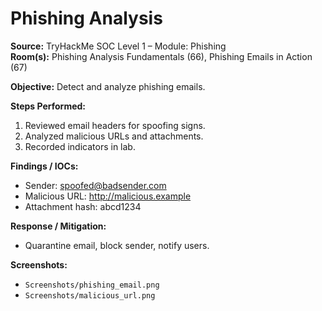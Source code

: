 # Phishing Analysis

**Source:** TryHackMe SOC Level 1 – Module: Phishing  
**Room(s):** Phishing Analysis Fundamentals (66), Phishing Emails in Action (67)

**Objective:** Detect and analyze phishing emails.

**Steps Performed:**
1. Reviewed email headers for spoofing signs.
2. Analyzed malicious URLs and attachments.
3. Recorded indicators in lab.

**Findings / IOCs:**
- Sender: spoofed@badsender.com
- Malicious URL: http://malicious.example
- Attachment hash: abcd1234

**Response / Mitigation:**
- Quarantine email, block sender, notify users.

**Screenshots:**  
- `Screenshots/phishing_email.png`  
- `Screenshots/malicious_url.png`
